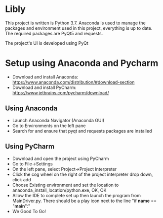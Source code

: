 # Libly

This project is written is Python 3.7. Anaconda is used to manage the packages and environment used in this project, everything is up to date.
The required packages are PyQt5 and requests.

The project's UI is developed using PyQt

# Setup using Anaconda and Pycharm
- Download and install Anaconda: https://www.anaconda.com/distribution/#download-section
- Download and install PyCharm: https://www.jetbrains.com/pycharm/download/

## Using Anaconda
- Launch Anaconda Navigator (Anaconda GUI)
- Go to Environments on the left pane
- Search for and ensure that pyqt and requests packages are installed

## Using PyCharm
- Download and open the project using PyCharm
- Go to File->Settings
- On the left pane, select Project->Project Interpreter
- Click the cog wheel on the right of the project interpreter drop down, click add
- Choose Existing environment and set the location to anaconda_install_location/python.exe, OK, OK
- Allow the IDE to complete set up then launch the program from MainDriver.py. There should be a play icon next to the line "if __name__ == "__main__":"
- We Good To Go!
